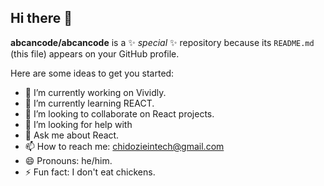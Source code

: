 ## Hi there 👋


**abcancode/abcancode** is a ✨ _special_ ✨ repository because its `README.md` (this file) appears on your GitHub profile.

Here are some ideas to get you started:

- 🔭 I’m currently working on Vividly.
- 🌱 I’m currently learning REACT.
- 👯 I’m looking to collaborate on React projects.
- 🤔 I’m looking for help with 
- 💬 Ask me about React. 
- 📫 How to reach me: chidozieintech@gmail.com
- 😄 Pronouns: he/him.
- ⚡ Fun fact: I don't eat chickens.

